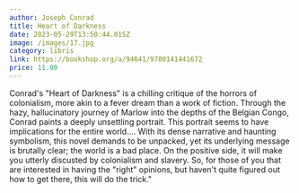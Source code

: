```yaml
---
author: Joseph Conrad
title: Heart of Darkness
date: 2023-05-29T13:50:44.015Z
image: /images/17.jpg
category: libris
link: https://bookshop.org/a/94641/9780141441672
price: 11.00
---
```

Conrad's "Heart of Darkness" is a chilling critique of the horrors of colonialism, more akin to a fever dream than a work of fiction.
Through the hazy, hallucinatory journey of Marlow into the depths of the Belgian Congo, Conrad paints a deeply unsettling portrait.
This portrait seems to have implications for the entire world....
With its dense narrative and haunting symbolism, this novel demands to be unpacked, yet its underlying message is brutally clear;
the world is a bad place. On the positive side, it will make you utterly discusted by colonialism and slavery.
So, for those of you that are interested in having the "right" opinions, but haven't quite figured out how to get there, this will do the trick."